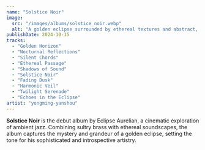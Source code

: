 ```yaml
---
name: "Solstice Noir"
image:
  src: "/images/albums/solstice_noir.webp"
  alt: "A golden eclipse surrounded by ethereal textures and abstract, smoky patterns on a dark background, evoking themes of mystery and ambient jazz."
publishDate: 2024-10-15
tracks:
  - "Golden Horizon"
  - "Nocturnal Reflections"
  - "Silent Chords"
  - "Ethereal Passage"
  - "Shadows of Sound"
  - "Solstice Noir"
  - "Fading Dusk"
  - "Harmonic Veil"
  - "Twilight Serenade"
  - "Echoes in the Eclipse"
artist: "yongming-yanshou"
---
```


**Solstice Noir** is the debut album by Eclipse Aurelian, a cinematic exploration of ambient jazz. Combining sultry brass with ethereal soundscapes, the album captures the mystery and grandeur of a golden eclipse, setting the tone for his sophisticated and introspective artistry.
